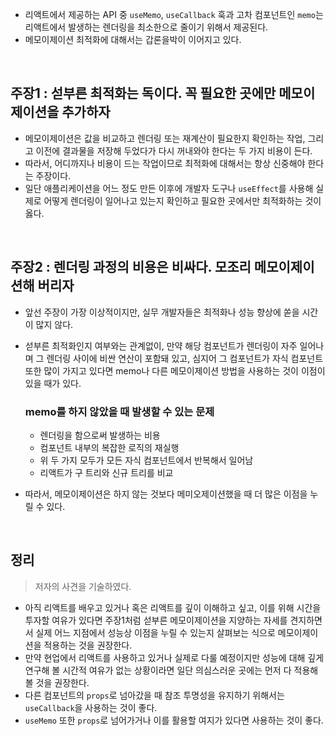 - 리액트에서 제공하는 API 중 `useMemo`, `useCallback` 훅과 고차 컴포넌트인 `memo`는 리액트에서 발생하는 렌더링을 최소한으로 줄이기 위해서 제공된다.
- 메모이제이션 최적화에 대해서는 갑론을박이 이어지고 있다.
<br>

## 주장1 : 섣부른 최적화는 독이다. 꼭 필요한 곳에만 메모이제이션을 추가하자
- 메모이제이션은 값을 비교하고 렌더링 또는 재계산이 필요한지 확인하는 작업, 그리고 이전에 결과물을 저장해 두었다가 다시 꺼내와야 한다는 두 가지 비용이 든다.
- 따라서, 어디까지나 비용이 드는 작업이므로 최적화에 대해서는 항상 신중해야 한다는 주장이다.
- 일단 애플리케이션을 어느 정도 만든 이후에 개발자 도구나 `useEffect`를 사용해 실제로 어떻게 렌더링이 일어나고 있는지 확인하고 필요한 곳에서만 최적화하는 것이 옳다.
<br>

## 주장2 : 렌더링 과정의 비용은 비싸다. 모조리 메모이제이션해 버리자
- 앞선 주장이 가장 이상적이지만, 실무 개발자들은 최적화나 성능 향상에 쏟을 시간이 많지 않다.
- 섣부른 최적화인지 여부와는 관계없이, 만약 해당 컴포넌트가 렌더링이 자주 일어나며 그 렌더링 사이에 비싼 연산이 포함돼 있고, 심지어 그 컴포넌트가 자식 컴포넌트 또한 많이 가지고 있다면 memo나 다른 메모이제이션 방법을 사용하는 것이 이점이 있을 때가 있다.

  ### memo를 하지 않았을 때 발생할 수 있는 문제
  - 렌더링을 함으로써 발생하는 비용
  - 컴포넌트 내부의 복잡한 로직의 재실행
  - 위 두 가지 모두가 모든 자식 컴포넌트에서 반복해서 일어남
  - 리액트가 구 트리와 신규 트리를 비교

- 따라서, 메모이제이션은 하지 않는 것보다 메미오제이션했을 때 더 많은 이점을 누릴 수 있다.
<br>

## 정리
> 저자의 사견을 기술하였다.
- 아직 리액트를 배우고 있거나 혹은 리액트를 깊이 이해하고 싶고, 이를 위해 시간을 투자할 여유가 있다면 주장1처럼 섣부른 메모이제이션을 지양하는 자세를 견지하면서 실제 어느 지점에서 성능상 이점을 누릴 수 있는지 살펴보는 식으로 메모이제이션을 적용하는 것을 권장한다.
- 만약 현업에서 리액트를 사용하고 있거나 실제로 다룰 예정이지만 성능에 대해 깊게 연구해 볼 시간적 여유가 없는 상황이라면 일단 의심스러운 곳에는 먼저 다 적용해 볼 것을 권장한다.
- 다른 컴포넌트의 `props`로 넘아갔을 때 참조 투명성을 유지하기 위해서는 `useCallback`을 사용하는 것이 좋다.
- `useMemo` 또한 `props`로 넘어가거나 이를 활용할 여지가 있다면 사용하는 것이 좋다.
